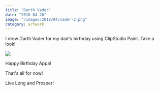```yaml
---
title: "Darth Vader"
date: "2018-04-26"
image: "/images/2018/04/vader-2.png"
category: artwork
---
```


I drew Darth Vader for my dad's birthday using ClipStudio Paint. Take a look!

![](https://aryanaut.files.wordpress.com/2020/06/vader-1.png)
    
Happy Birthday Appa!

That's all for now!

Live Long and Prosper!

